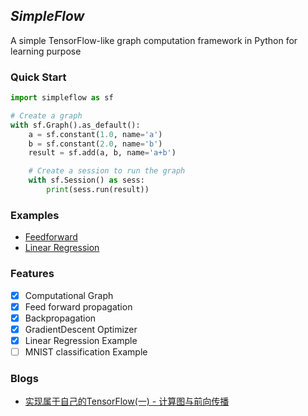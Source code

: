 ## *SimpleFlow*
A simple TensorFlow-like graph computation framework in Python for learning purpose

### Quick Start
``` python
import simpleflow as sf

# Create a graph
with sf.Graph().as_default():
    a = sf.constant(1.0, name='a')
    b = sf.constant(2.0, name='b')
    result = sf.add(a, b, name='a+b')

    # Create a session to run the graph 
    with sf.Session() as sess:
        print(sess.run(result))
```

### Examples
- [Feedforward](https://github.com/PytLab/simpleflow/blob/master/exmaples/feedforward.ipynb)
- [Linear Regression](https://github.com/PytLab/simpleflow/blob/master/exmaples/linear_regression.ipynb)

### Features

- [x] Computational Graph
- [x] Feed forward propagation
- [x] Backpropagation
- [x] GradientDescent Optimizer
- [x] Linear Regression Example
- [ ] MNIST classification Example

### Blogs
- [实现属于自己的TensorFlow(一) - 计算图与前向传播](http://pytlab.github.io/2018/01/24/%E5%AE%9E%E7%8E%B0%E5%B1%9E%E4%BA%8E%E8%87%AA%E5%B7%B1%E7%9A%84TensorFlow-%E4%B8%80-%E8%AE%A1%E7%AE%97%E5%9B%BE%E4%B8%8E%E5%89%8D%E5%90%91%E4%BC%A0%E6%92%AD/)

